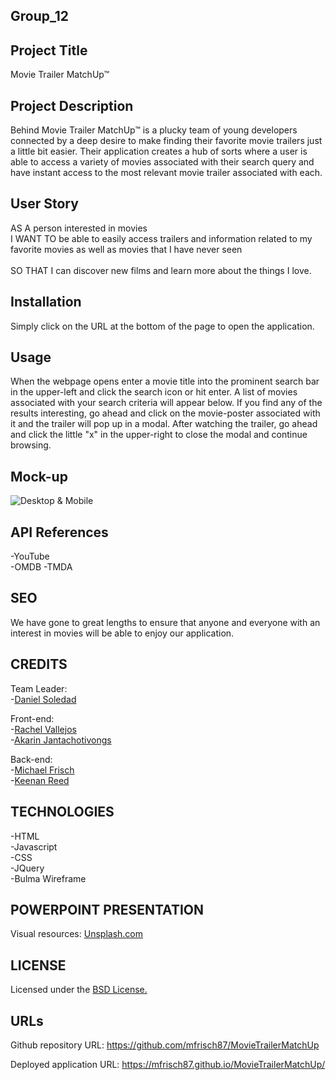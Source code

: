 ## Group_12 ##

## Project Title

Movie Trailer MatchUp™

## Project Description

Behind Movie Trailer MatchUp™ is a plucky team of young developers connected by a deep desire to make finding their favorite movie trailers just a little bit easier. Their application creates a hub of sorts where a user is able to access a variety of movies associated with their search query and have instant access to the most relevant movie trailer associated with each.

## User Story

AS A person interested in movies<br>
I WANT TO be able to easily access trailers and information related to my favorite movies as   well as movies that I have never seen<br>  
SO THAT I can discover new films and learn more about the things I love.

## Installation

Simply click on the URL at the bottom of the page to open the application.

## Usage
When the webpage opens enter a movie title into the prominent search bar in the upper-left and click the search icon or hit enter. A list of movies associated with your search criteria will appear below. If you find any of the results interesting, go ahead and click on the movie-poster associated with it and the trailer will pop up in a modal. After watching the trailer, go ahead and click the little "x" in the upper-right to close the modal and continue browsing.

## Mock-up

![Desktop & Mobile](https://github.com/mfrisch87/Project1-Group12/blob/7f5f08ee7d7329bd69cf0529b39fcca475199c8c/assets%2Fimages%2FSynthesize.jpg)

## API References

-YouTube  
-OMDB
-TMDA  

## SEO

We have gone to great lengths to ensure that anyone and everyone with an interest in movies will be able to enjoy our application. 

## CREDITS

Team Leader:  
-[Daniel Soledad](https://github.com/Tuzosdaniel12)

Front-end:<br>
-[Rachel Vallejos](https://github.com/rachelvallejos)  
-[Akarin Jantachotivongs](https://github.com/AkarinJ)  

Back-end:<br>
-[Michael Frisch](https://github.com/mfrisch87)<br> 
-[Keenan Reed](https://github.com/AstralGnome)  

## TECHNOLOGIES

-HTML   
-Javascript   
-CSS   
-JQuery   
-Bulma Wireframe   


## POWERPOINT PRESENTATION

Visual resources: [Unsplash.com](https://unsplash.com/)

## LICENSE

Licensed under the [BSD License.](https://github.com/mfrisch87/Project1-Group12/blob/c6695896b12a6384c0ef34db53a0b6b9441496b8/assets%2FLICENSE)

## URLs

Github repository URL: https://github.com/mfrisch87/MovieTrailerMatchUp

Deployed application URL: https://mfrisch87.github.io/MovieTrailerMatchUp/
